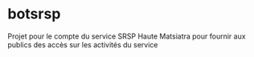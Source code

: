 # botsrsp
Projet pour le compte du service SRSP Haute Matsiatra pour fournir aux publics des accès sur les activités du service
